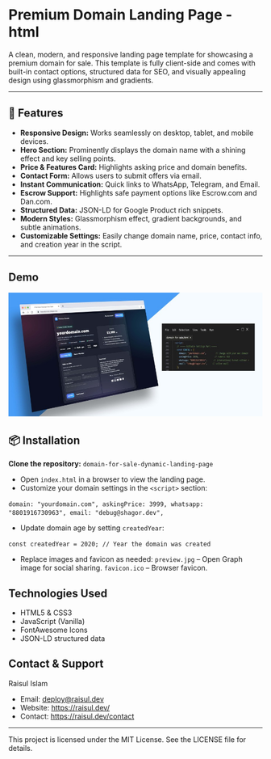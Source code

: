 # Premium Domain Landing Page - html

A clean, modern, and responsive landing page template for showcasing a premium domain for sale. This template is fully client-side and comes with built-in contact options, structured data for SEO, and visually appealing design using glassmorphism and gradients.

---

## 🚀 Features
- **Responsive Design:** Works seamlessly on desktop, tablet, and mobile devices.  
- **Hero Section:** Prominently displays the domain name with a shining effect and key selling points.  
- **Price & Features Card:** Highlights asking price and domain benefits.  
- **Contact Form:** Allows users to submit offers via email.  
- **Instant Communication:** Quick links to WhatsApp, Telegram, and Email.  
- **Escrow Support:** Highlights safe payment options like Escrow.com and Dan.com.  
- **Structured Data:** JSON-LD for Google Product rich snippets.  
- **Modern Styles:** Glassmorphism effect, gradient backgrounds, and subtle animations.  
- **Customizable Settings:** Easily change domain name, price, contact info, and creation year in the script.

---

## Demo
![Preview](mockup.jpg)

## 📦 Installation
**Clone the repository:** `domain-for-sale-dynamic-landing-page`
- Open `index.html` in a browser to view the landing page.
- Customize your domain settings in the `<script>` section:

`domain: "yourdomain.com",
  askingPrice: 3999,
  whatsapp: "8801916730963",
  email: "debug@shagor.dev",`
- Update domain age by setting `createdYear`:

`const createdYear = 2020; // Year the domain was created`
- Replace images and favicon as needed: `preview.jpg` – Open Graph image for social sharing. `favicon.ico` – Browser favicon.

## Technologies Used
- HTML5 & CSS3
- JavaScript (Vanilla)
- FontAwesome Icons
- JSON-LD structured data

## Contact & Support
Raisul Islam
- Email: deploy@raisul.dev
- Website: https://raisul.dev/
- Contact: https://raisul.dev/contact

---

This project is licensed under the MIT License. See the LICENSE file for details.
